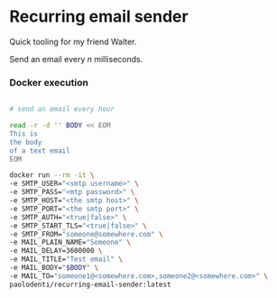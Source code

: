 # Recurring email sender

Quick tooling for my friend Walter.

Send an email every *n* milliseconds.

### Docker execution

```bash

# send an email every hour

read -r -d '' BODY << EOM
This is
the body
of a text email
EOM

docker run --rm -it \
-e SMTP_USER="<smtp username>" \
-e SMTP_PASS="<mtp password>" \
-e SMTP_HOST="<the smtp host>" \
-e SMTP_PORT="<the smtp port>" \
-e SMTP_AUTH="<true|false>" \
-e SMTP_START_TLS="<true|false>" \
-e SMTP_FROM="someone@somewhere.com" \
-e MAIL_PLAIN_NAME="Someone" \
-e MAIL_DELAY=3600000 \
-e MAIL_TITLE="Test email" \
-e MAIL_BODY="$BODY" \
-e MAIL_TO="someone1@<somewhere.com>,someone2@<somewhere.com>" \
paolodenti/recurring-email-sender:latest
```
